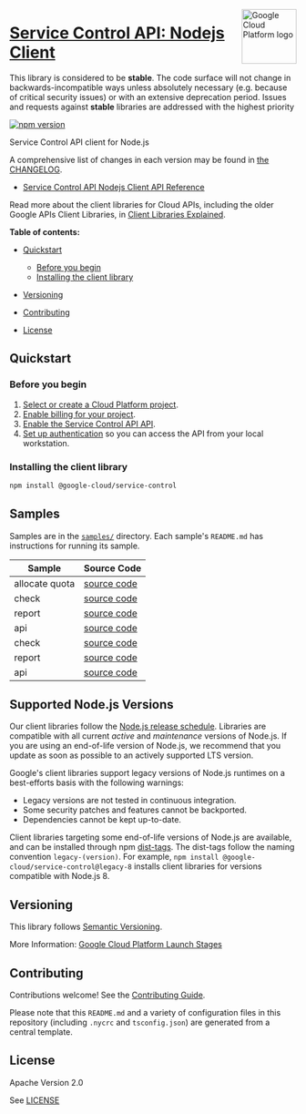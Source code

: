 [//]: # "This README.md file is auto-generated, all changes to this file will be lost."
[//]: # "The comments you see below are used to generate those parts of the template in later states."
<img src="https://avatars2.githubusercontent.com/u/2810941?v=3&s=96" alt="Google Cloud Platform logo" title="Google Cloud Platform" align="right" height="96" width="96"/>

# [Service Control API: Nodejs Client][homepage]

This library is considered to be **stable**. The code surface will not change in backwards-incompatible ways
unless absolutely necessary (e.g. because of critical security issues) or with
an extensive deprecation period. Issues and requests against **stable** libraries
are addressed with the highest priority

[![npm version](https://img.shields.io/npm/v/@google-cloud/service-control.svg)](https://www.npmjs.org/package/@google-cloud/service-control)

Service Control API client for Node.js

[//]: # "partials.introduction"

A comprehensive list of changes in each version may be found in
[the CHANGELOG][homepage_changelog].

* [Service Control API Nodejs Client API Reference](https://cloud.google.com/nodejs/docs/reference/servicecontrol/latest)


Read more about the client libraries for Cloud APIs, including the older
Google APIs Client Libraries, in [Client Libraries Explained][explained].

[explained]: https://cloud.google.com/apis/docs/client-libraries-explained

**Table of contents:**

* [Quickstart](#quickstart)
  * [Before you begin](#before-you-begin)
  * [Installing the client library](#installing-the-client-library)

* [Versioning](#versioning)
* [Contributing](#contributing)
* [License](#license)

## Quickstart
### Before you begin

1.  [Select or create a Cloud Platform project][projects].
1.  [Enable billing for your project][billing].
1.  [Enable the Service Control API API][enable_api].
1.  [Set up authentication][auth] so you can access the
    API from your local workstation.
### Installing the client library

```bash
npm install @google-cloud/service-control
```

[//]: # "partials.body"

## Samples

Samples are in the [`samples/`][homepage_samples] directory. Each sample's `README.md` has instructions for running its sample.

| Sample                      | Source Code                       |
| --------------------------- | --------------------------------- |
| allocate quota | [source code](https://github.com/googleapis/google-cloud-node/blob/main/packages/google-api-servicecontrol/samples/generated/v1/quota_controller.allocate_quota.js) |
| check | [source code](https://github.com/googleapis/google-cloud-node/blob/main/packages/google-api-servicecontrol/samples/generated/v1/service_controller.check.js) |
| report | [source code](https://github.com/googleapis/google-cloud-node/blob/main/packages/google-api-servicecontrol/samples/generated/v1/service_controller.report.js) |
| api | [source code](https://github.com/googleapis/google-cloud-node/blob/main/packages/google-api-servicecontrol/samples/generated/v1/snippet_metadata_google.api.servicecontrol.v1.json) |
| check | [source code](https://github.com/googleapis/google-cloud-node/blob/main/packages/google-api-servicecontrol/samples/generated/v2/service_controller.check.js) |
| report | [source code](https://github.com/googleapis/google-cloud-node/blob/main/packages/google-api-servicecontrol/samples/generated/v2/service_controller.report.js) |
| api | [source code](https://github.com/googleapis/google-cloud-node/blob/main/packages/google-api-servicecontrol/samples/generated/v2/snippet_metadata_google.api.servicecontrol.v2.json) |


## Supported Node.js Versions

Our client libraries follow the [Node.js release schedule](https://github.com/nodejs/release#release-schedule).
Libraries are compatible with all current _active_ and _maintenance_ versions of
Node.js.
If you are using an end-of-life version of Node.js, we recommend that you update
as soon as possible to an actively supported LTS version.

Google's client libraries support legacy versions of Node.js runtimes on a
best-efforts basis with the following warnings:

* Legacy versions are not tested in continuous integration.
* Some security patches and features cannot be backported.
* Dependencies cannot be kept up-to-date.

Client libraries targeting some end-of-life versions of Node.js are available, and
can be installed through npm [dist-tags](https://docs.npmjs.com/cli/dist-tag).
The dist-tags follow the naming convention `legacy-(version)`.
For example, `npm install @google-cloud/service-control@legacy-8` installs client libraries
for versions compatible with Node.js 8.

## Versioning

This library follows [Semantic Versioning](http://semver.org/).

More Information: [Google Cloud Platform Launch Stages][launch_stages]

[launch_stages]: https://cloud.google.com/terms/launch-stages

## Contributing

Contributions welcome! See the [Contributing Guide](https://github.com/googleapis/google-cloud-node/blob/main/packages/google-api-servicecontrol/CONTRIBUTING.md).

Please note that this `README.md`
and a variety of configuration files in this repository (including `.nycrc` and `tsconfig.json`)
are generated from a central template.

## License

Apache Version 2.0

See [LICENSE](https://github.com/googleapis/google-cloud-node/blob/main/packages/google-api-servicecontrol/LICENSE)

[shell_img]: https://gstatic.com/cloudssh/images/open-btn.png
[projects]: https://console.cloud.google.com/project
[billing]: https://support.google.com/cloud/answer/6293499#enable-billing
[enable_api]: https://console.cloud.google.com/flows/enableapi?apiid=servicecontrol.googleapis.com
[auth]: https://cloud.google.com/docs/authentication/external/set-up-adc-local
[homepage_samples]: https://github.com/googleapis/google-cloud-node/blob/main/packages/google-api-servicecontrol/samples
[homepage_changelog]: https://github.com/googleapis/google-cloud-node/blob/main/packages/google-api-servicecontrol/CHANGELOG.md
[homepage]: https://github.com/googleapis/google-cloud-node/blob/main/packages/google-api-servicecontrol
